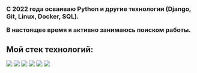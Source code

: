 <h3>
С 2022 года осваиваю Python и другие технологии (Django, Git, Linux, Docker, SQL). 


В настоящее время я активно занимаюсь поиском работы.
</h3>

## Мой стек технологий:

<img src="https://img.shields.io/badge/Python-black?style=for-the-badge&logo=Python&logoColor=White"/>                                                                <img src="https://img.shields.io/badge/Django-black?style=for-the-badge&logo=Django&logoColor=092E20"/>                                                                   <img src="https://img.shields.io/badge/Git-black?style=for-the-badge&logo=Git&logoColor=F05032"/>                                                                          <img src="https://img.shields.io/badge/HTML5-black?style=for-the-badge&logo=HTML5&logoColor=E34F26"/>
    <img src="https://img.shields.io/badge/SQLite-black?style=for-the-badge&logo=SQLite&logoColor=blue">
     <img src="https://img.shields.io/badge/Docker-black?style=for-the-badge&logo=Docker&logoColor=white">
